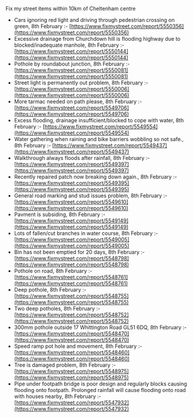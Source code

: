 Fix my street items within 10km of Cheltenham centre

<!-- fix_marker starts -->

- Cars ignoring red light and driving through pedestrian crossing on green, 8th February :- [https://www.fixmystreet.com/report/5550356](https://www.fixmystreet.com/report/5550356)
- Excessive drainage from Churchdown hill is flooding highway due to blocked/inadequate manhole, 8th February :- [https://www.fixmystreet.com/report/5550144](https://www.fixmystreet.com/report/5550144)
- Pothole by roundabout junction, 8th February :- [https://www.fixmystreet.com/report/5550081](https://www.fixmystreet.com/report/5550081)
- Street light is permanently out problem, 8th February :- [https://www.fixmystreet.com/report/5550006](https://www.fixmystreet.com/report/5550006)
- More tarmac needed on path please, 8th February :- [https://www.fixmystreet.com/report/5549706](https://www.fixmystreet.com/report/5549706)
- Excess flooding, drainage insufficient/blocked to cope with water, 8th February :- [https://www.fixmystreet.com/report/5549554](https://www.fixmystreet.com/report/5549554)
- Water gathering when raining and bike barriers wobbling so not safe., 8th February :- [https://www.fixmystreet.com/report/5549437](https://www.fixmystreet.com/report/5549437)
- Walkthrough always floods after rainfall, 8th February :- [https://www.fixmystreet.com/report/5549397](https://www.fixmystreet.com/report/5549397)
- Recently repaired patch now breaking down again., 8th February :- [https://www.fixmystreet.com/report/5549395](https://www.fixmystreet.com/report/5549395)
- General road marking and stud issues problem, 8th February :- [https://www.fixmystreet.com/report/5549610](https://www.fixmystreet.com/report/5549610)
- Pavment is subsiding, 8th February :- [https://www.fixmystreet.com/report/5549149](https://www.fixmystreet.com/report/5549149)
- Lots of fallen/cut branches in water course, 8th February :- [https://www.fixmystreet.com/report/5549005](https://www.fixmystreet.com/report/5549005)
- Bin has not been emptied for 20 days, 8th February :- [https://www.fixmystreet.com/report/5548798](https://www.fixmystreet.com/report/5548798)
- Pothole on road, 8th February :- [https://www.fixmystreet.com/report/5548761](https://www.fixmystreet.com/report/5548761)
- Deep pothole, 8th February :- [https://www.fixmystreet.com/report/5548755](https://www.fixmystreet.com/report/5548755)
- Two deep potholes, 8th February :- [https://www.fixmystreet.com/report/5548752](https://www.fixmystreet.com/report/5548752)
- 300mm pothole outside 17 Whittington Road GL51 6DQ, 8th February :- [https://www.fixmystreet.com/report/5548470](https://www.fixmystreet.com/report/5548470)
- Speed ramp pot hole and movement, 8th February :- [https://www.fixmystreet.com/report/5548460](https://www.fixmystreet.com/report/5548460)
- Tree is damaged problem, 8th February :- [https://www.fixmystreet.com/report/5548975](https://www.fixmystreet.com/report/5548975)
- Pipe under footpath bridge is poor design and regularly blocks causing flooding onto footpath. Prolonged rainfall will cause flooding onto road with houses nearby, 8th February :- [https://www.fixmystreet.com/report/5547932](https://www.fixmystreet.com/report/5547932)

<!-- fix_marker ends -->